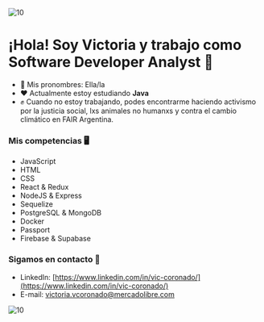 ![10](https://user-images.githubusercontent.com/55170175/114474409-87dd6800-9bcc-11eb-9ca0-538bd30ae29b.png)
  # ¡Hola! Soy Victoria y trabajo como Software Developer Analyst 👋

- 🌿 Mis pronombres: Ella/la
- ❤ Actualmente estoy estudiando **Java**
- ✊ Cuando no estoy trabajando, podes encontrarme haciendo activismo por la justicia social, lxs animales no humanxs y contra el cambio climático en FAIR Argentina.

### Mis competencias 🖥

- JavaScript
- HTML
- CSS
- React & Redux
- NodeJS & Express
- Sequelize
- PostgreSQL & MongoDB
- Docker
- Passport
- Firebase & Supabase

### Sigamos en contacto 📲

- LinkedIn: [https://www.linkedin.com/in/vic-coronado/](https://www.linkedin.com/in/vic-coronado/)
- E-mail: victoria.vcoronado@mercadolibre.com

![10](https://user-images.githubusercontent.com/55170175/114474409-87dd6800-9bcc-11eb-9ca0-538bd30ae29b.png)


<!---
vicoronado/vicoronado is a ✨ special ✨ repository because its `README.md` (this file) appears on your GitHub profile.
You can click the Preview link to take a look at your changes.
--->
